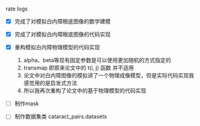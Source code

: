 rate logs

- [x] 完成了对模拟白内障眼底图像的数学建模
- [x] 完成了对模拟白内障眼底图像的代码实现
- [x] 重构模拟白内障物理模型的代码实现
  1. alpha、beta等现有固定参数是可以使用更加随机的方式指定的
  2. transmap 即原来论文中的 t(i, j) 函数 并不适用
  3. 论文中对白内障图像的模拟讲了一个物理成像模型，但是实际代码实现我感觉用的是启发式方法
  4. 所以我再次重构了论文中的基于物理模型的代码实现

- [ ] 制作mask
- [ ] 制作数据集类 cataract_pairs.datasets